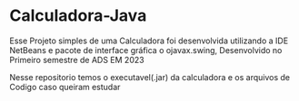 # Calculadora-Java
Esse Projeto simples de uma Calculadora foi desenvolvida utilizando a IDE NetBeans e pacote de interface gráfica o ojavax.swing, Desenvolvido no Primeiro semestre de ADS EM 2023

Nesse repositorio temos o executavel(.jar) da calculadora e os arquivos de Codigo caso queiram estudar 
